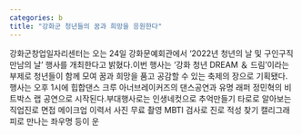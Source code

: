 ```yaml
---
categories: b
title: "강화군 청년들의 꿈과 희망을 응원한다"
---
```

강화군창업일자리센터는 오는 24일 강화문예회관에서 ‘2022년 청년의 날 및 구인구직 만남의 날’ 행사를 개최한다고 밝혔다.이번 행사는 ‘강화 청년 DREAM ＆ 드림’이라는 부제로 청년들이 함께 모여 꿈과 희망을 품고 공감할 수 있는 축제의 장으로 기획됐다. 행사는 오후 1시에 힙합댄스 크루 아너브레이커즈의 댄스공연과 유명 래퍼 정민혁의 비트박스 랩 공연으로 시작된다.부대행사로는 인생네컷으로 추억만들기 타로로 알아보는 직업진로 면접 메이크업 이력서 사진 무료 촬영 MBTI 검사로 진로 적성 찾기 캘리그래피로 만나는 좌우명 등이 운